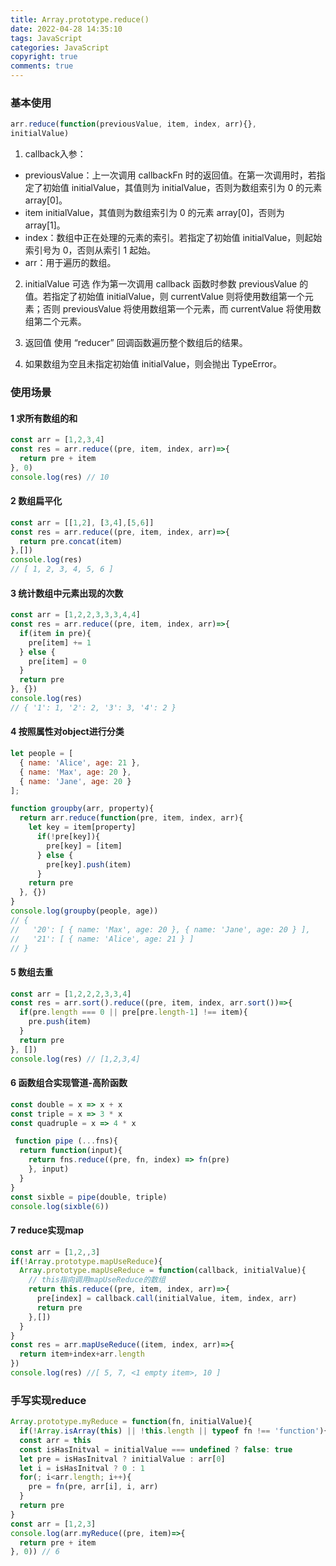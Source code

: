 ```yaml
---
title: Array.prototype.reduce()
date: 2022-04-28 14:35:10
tags: JavaScript
categories: JavaScript
copyright: true
comments: true
---
```


### 基本使用
```javascript
arr.reduce(function(previousValue, item, index, arr){},
initialValue)
```
1. callback入参：
- previousValue：上一次调用 callbackFn 时的返回值。在第一次调用时，若指定了初始值 initialValue，其值则为 initialValue，否则为数组索引为 0 的元素 array[0]。
- item initialValue，其值则为数组索引为 0 的元素 array[0]，否则为 array[1]。
- index：数组中正在处理的元素的索引。若指定了初始值 initialValue，则起始索引号为 0，否则从索引 1 起始。
- arr：用于遍历的数组。

2. initialValue 可选
作为第一次调用 callback 函数时参数 previousValue 的值。若指定了初始值 initialValue，则 currentValue 则将使用数组第一个元素；否则 previousValue 将使用数组第一个元素，而 currentValue 将使用数组第二个元素。

3. 返回值
使用 “reducer” 回调函数遍历整个数组后的结果。
4. 如果数组为空且未指定初始值 initialValue，则会抛出 TypeError。

### 使用场景
#### 1 求所有数组的和
```javascript
const arr = [1,2,3,4]
const res = arr.reduce((pre, item, index, arr)=>{
  return pre + item
}, 0)
console.log(res) // 10
```

#### 2 数组扁平化

```javascript
const arr = [[1,2], [3,4],[5,6]]
const res = arr.reduce((pre, item, index, arr)=>{
  return pre.concat(item)
},[])
console.log(res)
// [ 1, 2, 3, 4, 5, 6 ]
```

#### 3 统计数组中元素出现的次数
```javascript
const arr = [1,2,2,3,3,3,4,4]
const res = arr.reduce((pre, item, index, arr)=>{
  if(item in pre){
    pre[item] += 1
  } else {
    pre[item] = 0
  }
  return pre
}, {})
console.log(res)
// { '1': 1, '2': 2, '3': 3, '4': 2 }
```
#### 4 按照属性对object进行分类
```javascript
let people = [
  { name: 'Alice', age: 21 },
  { name: 'Max', age: 20 },
  { name: 'Jane', age: 20 }
];

function groupby(arr, property){
  return arr.reduce(function(pre, item, index, arr){
    let key = item[property]
      if(!pre[key]){
        pre[key] = [item]
      } else {
        pre[key].push(item)
      }
    return pre
  }, {})
}
console.log(groupby(people, age))
// {
//   '20': [ { name: 'Max', age: 20 }, { name: 'Jane', age: 20 } ],
//   '21': [ { name: 'Alice', age: 21 } ]
// }
```
#### 5 数组去重
```javascript
const arr = [1,2,2,2,3,3,4]
const res = arr.sort().reduce((pre, item, index, arr.sort())=>{
  if(pre.length === 0 || pre[pre.length-1] !== item){
    pre.push(item)
  }
  return pre
}, [])
console.log(res) // [1,2,3,4]
```
#### 6 函数组合实现管道-高阶函数
```javascript
const double = x => x + x
const triple = x => 3 * x
const quadruple = x => 4 * x

 function pipe (...fns){
  return function(input){
    return fns.reduce((pre, fn, index) => fn(pre)
    }, input)
  }
}
const sixble = pipe(double, triple)
console.log(sixble(6))
```
#### 7 reduce实现map
```javascript
const arr = [1,2,,3]
if(!Array.prototype.mapUseReduce){
  Array.prototype.mapUseReduce = function(callback, initialValue){
    // this指向调用mapUseReduce的数组
    return this.reduce((pre, item, index, arr)=>{
      pre[index] = callback.call(initialValue, item, index, arr)
      return pre
    },[])
  }
}
const res = arr.mapUseReduce((item, index, arr)=>{
  return item+index+arr.length
})
console.log(res) //[ 5, 7, <1 empty item>, 10 ]
```
### 手写实现reduce
```javascript
Array.prototype.myReduce = function(fn, initialValue){
  if(!Array.isArray(this) || !this.length || typeof fn !== 'function'){ return [] }
  const arr = this
  const isHasInitval = initialValue === undefined ? false: true
  let pre = isHasInitval ? initialValue : arr[0]
  let i = isHasInitval ? 0 : 1
  for(; i<arr.length; i++){
    pre = fn(pre, arr[i], i, arr)
  }
  return pre
}
const arr = [1,2,3]
console.log(arr.myReduce((pre, item)=>{
  return pre + item
}, 0)) // 6

```